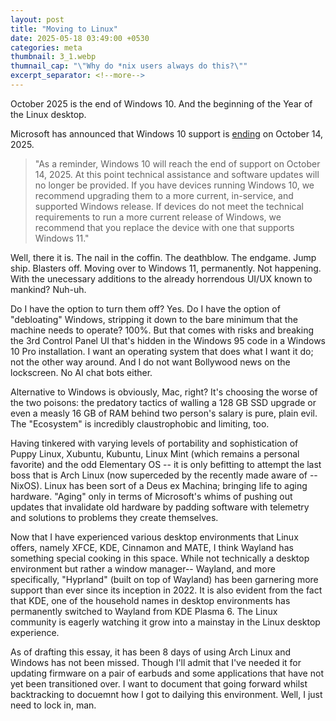 ```yaml
---
layout: post
title: "Moving to Linux"
date: 2025-05-18 03:49:00 +0530
categories: meta
thumbnail: 3_1.webp
thumnail_cap: "\"Why do *nix users always do this?\""
excerpt_separator: <!--more-->
---
```


October 2025 is the end of Windows 10. And the beginning of the Year of the Linux desktop. <!--more-->

Microsoft has announced that Windows 10 support is [ending](https://support.microsoft.com/en-us/windows/windows-10-support-ends-on-october-14-2025-2ca8b313-1946-43d3-b55c-2b95b107f281) on October 14, 2025.

> "As a reminder, Windows 10 will reach the end of support on October 14, 2025. At this point technical assistance and software updates will no longer be provided. If you have devices running Windows 10, we recommend upgrading them to a more current, in-service, and supported Windows release. If devices do not meet the technical requirements to run a more current release of Windows, we recommend that you replace the device with one that supports Windows 11."

Well, there it is. The nail in the coffin. The deathblow. The endgame. Jump ship. Blasters off. Moving over to Windows 11, permanently. Not happening. With the unecessary additions to the already horrendous UI/UX known to mankind? Nuh-uh.

Do I have the option to turn them off? Yes. Do I have the option of "debloating" Windows, stripping it down to the bare minimum that the machine needs to operate? 100%. But that comes with risks and breaking the 3rd Control Panel UI that's hidden in the Windows 95 code in a Windows 10 Pro installation. I want an operating system that does what I want it do; not the other way around. And I do not want Bollywood news on the lockscreen. No AI chat bots either.

Alternative to Windows is obviously, Mac, right? It's choosing the worse of the two poisons: the predatory tactics of walling a 128 GB SSD upgrade or even a measly 16 GB of RAM behind two person's salary is pure, plain evil. The "Ecosystem" is incredibly claustrophobic and limiting, too.

Having tinkered with varying levels of portability and sophistication of Puppy Linux, Xubuntu, Kubuntu, Linux Mint (which remains a personal favorite) and the odd Elementary OS -- it is only befitting to attempt the last boss that is Arch Linux (now superceded by the recently made aware of -- NixOS). Linux has been sort of a Deus ex Machina; bringing life to aging hardware. "Aging" only in terms of Microsoft's whims of pushing out updates that invalidate old hardware by padding software with telemetry and solutions to problems they create themselves.

Now that I have experienced various desktop environments that Linux offers, namely XFCE, KDE, Cinnamon and MATE, I think Wayland has something special cooking in this space. While not technically a desktop environment but rather a window manager-- Wayland, and more specifically, "Hyprland" (built on top of Wayland) has been garnering more support than ever since its inception in 2022. It is also evident from the fact that KDE, one of the household names in desktop environments has permanently switched to Wayland from KDE Plasma 6. The Linux community is eagerly watching it grow into a mainstay in the Linux desktop experience.

As of drafting this essay, it has been 8 days of using Arch Linux and Windows has not been missed. Though I'll admit that I've needed it for updating firmware on a pair of earbuds and some applications that have not yet been transitioned over. I want to document that going forward whilst backtracking to docuemnt how I got to dailying this environment. Well, I just need to lock in, man.